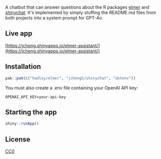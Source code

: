 A chatbot that can answer questions about the R packages [elmer](https://github.com/hadley/elmer) and [shinychat](https://github.com/jcheng5/shinychat). It's implemented by simply stuffing the README.md files from both projects into a system prompt for GPT-4o.

## Live app

[https://jcheng.shinyapps.io/elmer-assistant/](https://jcheng.shinyapps.io/elmer-assistant/)

## Installation

```r
pak::pak(c("hadley/elmer", "jcheng5/shinychat", "dotenv"))
```

You must also create a .env file containing your OpenAI API key:

```
OPENAI_API_KEY=your-api-key
```

## Starting the app

```r
shiny::runApp()
```

## License

[CC0](https://creativecommons.org/public-domain/cc0/)
